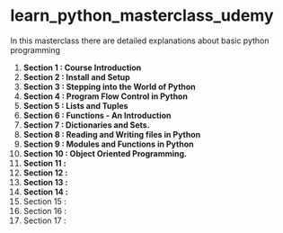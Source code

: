 # learn_python_masterclass_udemy
In this masterclass there are detailed explanations about basic python programming
1. **Section 1 : Course Introduction**
2. **Section 2 : Install and Setup**
3. **Section 3 : Stepping into the World of Python**
4. **Section 4 : Program Flow Control in Python**
5. **Section 5 : Lists and Tuples**
6. **Section 6 : Functions - An Introduction**
7. **Section 7 : Dictionaries and Sets.**
8. **Section 8 : Reading and Writing files in Python**
9. **Section 9 : Modules and Functions in Python**
10. **Section 10 : Object Oriented Programming.**
11. **Section 11 :**
12. **Section 12 :**
13. **Section 13 :**
14. **Section 14 :**
15. Section 15 :
16. Section 16 :
17. Section 17 :
